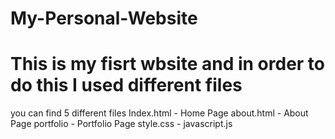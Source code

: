 # My-Personal-Website
# This is my fisrt wbsite and in order to do this I used different files 
you can find 5 different files 
Index.html - Home Page
about.html - About Page
portfolio - Portfolio Page 
style.css - 
javascript.js
